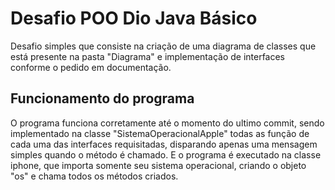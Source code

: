 # Desafio POO Dio Java Básico

Desafio simples que consiste na criação de uma diagrama de classes que está presente na pasta "Diagrama" e implementação de interfaces conforme o pedido em documentação.

## Funcionamento do programa

O programa funciona corretamente até o momento do ultimo commit, sendo implementado na classe "SistemaOperacionalApple" todas as função de cada uma das interfaces requisitadas, disparando apenas uma mensagem simples quando o método é chamado. E o programa é executado na classe iphone, que importa somente seu sistema operacional, criando o objeto "os" e chama todos os métodos criados.
